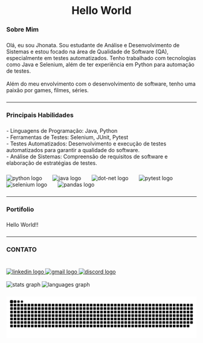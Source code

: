 <h1 align="center">Hello World</h1>

###

<h3 align="left">Sobre Mim</h3>

###

<p align="left">Olá, eu sou Jhonata. Sou estudante de Análise e Desenvolvimento de Sistemas e estou focado na área de Qualidade de Software (QA), especialmente em testes automatizados. Tenho trabalhado com tecnologias como Java e Selenium, além de ter experiência em Python para automação de testes.<br><br>Além do meu envolvimento com o desenvolvimento de software, tenho uma paixão por games, filmes, séries.</p>

###
---
<h3 align="left">Principais Habilidades</h3>

###

<p align="left"> - Linguagens de Programação: Java, Python<br> - Ferramentas de Testes: Selenium, JUnit, Pytest<br> - Testes Automatizados: Desenvolvimento e execução de testes automatizados para garantir a qualidade do software.<br> - Análise de Sistemas: Compreensão de requisitos de software e elaboração de estratégias de testes.</p>

###

<div align="left">
  <img src="https://cdn.jsdelivr.net/gh/devicons/devicon/icons/python/python-original.svg" height="40" alt="python logo"  />
  <img width="20" />
  <img src="https://cdn.jsdelivr.net/gh/devicons/devicon/icons/java/java-original.svg" height="40" alt="java logo"  />
  <img width="20" />
  <img src="https://cdn.simpleicons.org/dotnet/512BD4" height="40" alt="dot-net logo"  />
  <img width="20" />
  <img src="https://cdn.simpleicons.org/pytest/0A9EDC" height="40" alt="pytest logo"  />
  <img width="20" />
  <img src="https://cdn.simpleicons.org/selenium/43B02A" height="40" alt="selenium logo"  />
  <img width="20" />
  <img src="https://cdn.jsdelivr.net/gh/devicons/devicon/icons/pandas/pandas-original.svg" height="40" alt="pandas logo"  />
</div>

###
---
<h3 align="left">Portifolio</h3>

###

<p align="left">Hello World!!</p>

###
---
<h3 align="left">CONTATO</h3>

###

<br clear="both">
<div align="left">
  <a href="https://www.linkedin.com/in/jhonata-venancio/" target="_blank">
    <img src="https://img.shields.io/static/v1?message=LinkedIn&logo=linkedin&label=&color=0077B5&logoColor=white&labelColor=&style=for-the-badge" height="40" alt="linkedin logo"  />
  </a>
  <a href="jhonata.soouzaa@gmail.com" target="_blank">
    <img src="https://img.shields.io/static/v1?message=Gmail&logo=gmail&label=&color=D14836&logoColor=white&labelColor=&style=for-the-badge" height="40" alt="gmail logo"  />
  </a>
  <a href="jhonatavena" target="_blank">
    <img src="https://img.shields.io/static/v1?message=Discord&logo=discord&label=&color=7289DA&logoColor=white&labelColor=&style=for-the-badge" height="40" alt="discord logo"  />
  </a>
</div>

<br clear="both">

<div align="left">
  <img src="https://github-readme-stats.vercel.app/api?username=jhonatavenancio&hide_title=true&hide_rank=false&show_icons=true&include_all_commits=true&count_private=true&disable_animations=false&theme=algolia&locale=pt-br&hide_border=true&order=1" height="150" alt="stats graph"  />
  <img src="https://github-readme-stats.vercel.app/api/top-langs?username=jhonatavenancio&locale=pt-br&hide_title=false&layout=compact&card_width=320&langs_count=5&theme=algolia&hide_border=true&order=2" height="150" alt="languages graph"  />
</div>

###

###
<picture>
  <source
    media="(prefers-color-scheme: dark)"
    srcset="https://raw.githubusercontent.com/platane/snk/output/github-contribution-grid-snake-dark.svg"
  />
  <source
    media="(prefers-color-scheme: light)"
    srcset="https://raw.githubusercontent.com/platane/snk/output/github-contribution-grid-snake.svg"
  />
  <img
    alt="github contribution grid snake animation"
    src="https://raw.githubusercontent.com/platane/snk/output/github-contribution-grid-snake.svg"
  />
</picture>

###

